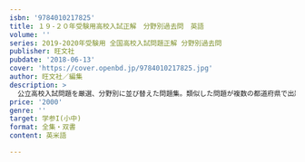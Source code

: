 ```yaml
---
isbn: '9784010217825'
title: １９-２０年受験用高校入試正解　分野別過去問　英語
volume: ''
series: 2019-2020年受験用 全国高校入試問題正解 分野別過去問
publisher: 旺文社
pubdate: '2018-06-13'
cover: 'https://cover.openbd.jp/9784010217825.jpg'
author: 旺文社／編集
description: >
  公立高校入試問題を厳選、分野別に並び替えた問題集。類似した問題が複数の都道府県で出題されていることが一目瞭然で、出題傾向・出題パターンがわかります。よく出題されている問題を数多くこなすことで、入試に即した対策をすることができます。
price: '2000'
genre: ''
target: 学参I(小中)
format: 全集・双書
content: 英米語

---
```

